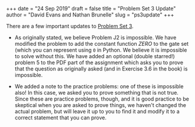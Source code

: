 +++
date = "24 Sep 2019"
draft = false
title = "Problem Set 3 Update"
author = "David Evans and Nathan Brunelle"
slug = "ps3update"
+++

There are a few important updates to [Problem Set 3](/ps/ps3.pdf).

- As originally stated, we believe Problem J2 is impossible. We have
  modified the problem to add the constant function _ZERO_ to the gate
  set (which you can represent using `0` in Python. We believe it is
  impossible to solve without this.  We have added an optional (double
  starred!) problem 5 to the PDF part of the assignment which asks you
  to prove that the question as originally asked (and in Exercise 3.6
  in the book) is impossible.

- We added a note to the practice problems: one of these is impossible
  also! In this case, we asked you to prove something that is not
  true. Since these are practice problems, though, and it is good
  practice to be skeptical when you are asked to prove things, we
  haven't changed the actual problem, but will leave it up to you to
  find it and modify it to a correct statement that you can prove.